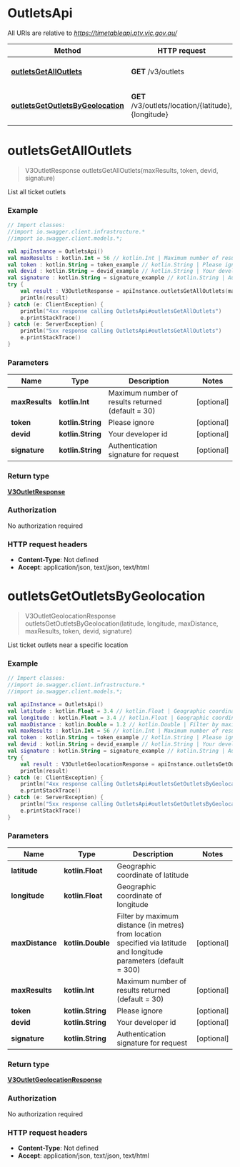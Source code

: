 # OutletsApi

All URIs are relative to *https://timetableapi.ptv.vic.gov.au/*

Method | HTTP request | Description
------------- | ------------- | -------------
[**outletsGetAllOutlets**](OutletsApi.md#outletsGetAllOutlets) | **GET** /v3/outlets | List all ticket outlets
[**outletsGetOutletsByGeolocation**](OutletsApi.md#outletsGetOutletsByGeolocation) | **GET** /v3/outlets/location/{latitude},{longitude} | List ticket outlets near a specific location

<a name="outletsGetAllOutlets"></a>
# **outletsGetAllOutlets**
> V3OutletResponse outletsGetAllOutlets(maxResults, token, devid, signature)

List all ticket outlets

### Example
```kotlin
// Import classes:
//import io.swagger.client.infrastructure.*
//import io.swagger.client.models.*;

val apiInstance = OutletsApi()
val maxResults : kotlin.Int = 56 // kotlin.Int | Maximum number of results returned (default = 30)
val token : kotlin.String = token_example // kotlin.String | Please ignore
val devid : kotlin.String = devid_example // kotlin.String | Your developer id
val signature : kotlin.String = signature_example // kotlin.String | Authentication signature for request
try {
    val result : V3OutletResponse = apiInstance.outletsGetAllOutlets(maxResults, token, devid, signature)
    println(result)
} catch (e: ClientException) {
    println("4xx response calling OutletsApi#outletsGetAllOutlets")
    e.printStackTrace()
} catch (e: ServerException) {
    println("5xx response calling OutletsApi#outletsGetAllOutlets")
    e.printStackTrace()
}
```

### Parameters

Name | Type | Description  | Notes
------------- | ------------- | ------------- | -------------
 **maxResults** | **kotlin.Int**| Maximum number of results returned (default &#x3D; 30) | [optional]
 **token** | **kotlin.String**| Please ignore | [optional]
 **devid** | **kotlin.String**| Your developer id | [optional]
 **signature** | **kotlin.String**| Authentication signature for request | [optional]

### Return type

[**V3OutletResponse**](V3OutletResponse.md)

### Authorization

No authorization required

### HTTP request headers

 - **Content-Type**: Not defined
 - **Accept**: application/json, text/json, text/html

<a name="outletsGetOutletsByGeolocation"></a>
# **outletsGetOutletsByGeolocation**
> V3OutletGeolocationResponse outletsGetOutletsByGeolocation(latitude, longitude, maxDistance, maxResults, token, devid, signature)

List ticket outlets near a specific location

### Example
```kotlin
// Import classes:
//import io.swagger.client.infrastructure.*
//import io.swagger.client.models.*;

val apiInstance = OutletsApi()
val latitude : kotlin.Float = 3.4 // kotlin.Float | Geographic coordinate of latitude
val longitude : kotlin.Float = 3.4 // kotlin.Float | Geographic coordinate of longitude
val maxDistance : kotlin.Double = 1.2 // kotlin.Double | Filter by maximum distance (in metres) from location specified via latitude and longitude parameters (default = 300)
val maxResults : kotlin.Int = 56 // kotlin.Int | Maximum number of results returned (default = 30)
val token : kotlin.String = token_example // kotlin.String | Please ignore
val devid : kotlin.String = devid_example // kotlin.String | Your developer id
val signature : kotlin.String = signature_example // kotlin.String | Authentication signature for request
try {
    val result : V3OutletGeolocationResponse = apiInstance.outletsGetOutletsByGeolocation(latitude, longitude, maxDistance, maxResults, token, devid, signature)
    println(result)
} catch (e: ClientException) {
    println("4xx response calling OutletsApi#outletsGetOutletsByGeolocation")
    e.printStackTrace()
} catch (e: ServerException) {
    println("5xx response calling OutletsApi#outletsGetOutletsByGeolocation")
    e.printStackTrace()
}
```

### Parameters

Name | Type | Description  | Notes
------------- | ------------- | ------------- | -------------
 **latitude** | **kotlin.Float**| Geographic coordinate of latitude |
 **longitude** | **kotlin.Float**| Geographic coordinate of longitude |
 **maxDistance** | **kotlin.Double**| Filter by maximum distance (in metres) from location specified via latitude and longitude parameters (default &#x3D; 300) | [optional]
 **maxResults** | **kotlin.Int**| Maximum number of results returned (default &#x3D; 30) | [optional]
 **token** | **kotlin.String**| Please ignore | [optional]
 **devid** | **kotlin.String**| Your developer id | [optional]
 **signature** | **kotlin.String**| Authentication signature for request | [optional]

### Return type

[**V3OutletGeolocationResponse**](V3OutletGeolocationResponse.md)

### Authorization

No authorization required

### HTTP request headers

 - **Content-Type**: Not defined
 - **Accept**: application/json, text/json, text/html

